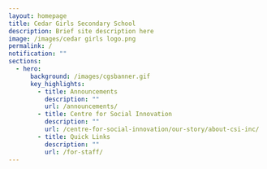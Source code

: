 ```yaml
---
layout: homepage
title: Cedar Girls Secondary School
description: Brief site description here
image: /images/cedar girls logo.png
permalink: /
notification: ""
sections:
  - hero:
      background: /images/cgsbanner.gif
      key_highlights:
        - title: Announcements
          description: ""
          url: /announcements/
        - title: Centre for Social Innovation
          description: ""
          url: /centre-for-social-innovation/our-story/about-csi-inc/
        - title: Quick Links
          description: ""
          url: /for-staff/
---
```

